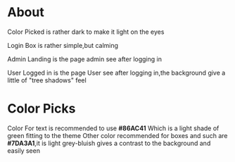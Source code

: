 # About

Color Picked is rather dark to make it light on the eyes

Login Box is rather simple,but calming

Admin Landing is the page admin see after logging in

User Logged in is the page User see after logging in,the background give a little of "tree shadows" feel

# Color Picks

Color For text is recommended to use **#86AC41** Which is a light shade of green fitting to the theme
Other color recommended for boxes and such are **#7DA3A1**,it is light grey-bluish gives a contrast to the background and easily seen
